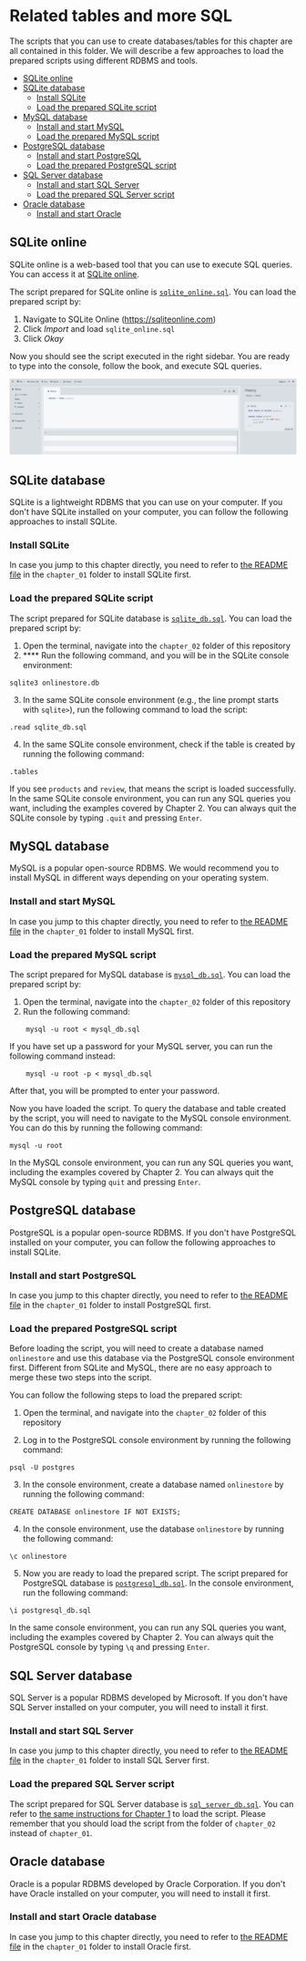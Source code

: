 # Related tables and more SQL

The scripts that you can use to create databases/tables for this chapter are all contained in this folder. We will describe a few approaches to load the prepared scripts using different RDBMS and tools.

- [SQLite online](#sqlite-online)
- [SQLite database](#sqlite-database)
    - [Install SQLite](#install-sqlite)
    - [Load the prepared SQLite script](#load-the-prepared-sqlite-script)
- [MySQL database](#mysql-database)
    - [Install and start MySQL](#install-and-start-mysql)
    - [Load the prepared MySQL script](#load-the-prepared-mysql-script)
- [PostgreSQL database](#postgresql-database)
    - [Install and start PostgreSQL](#install-and-start-postgresql)
    - [Load the prepared PostgreSQL script](#load-the-prepared-postgresql-script)
- [SQL Server database](#slq-server-database)
    - [Install and start SQL Server](#install-and-start-sql-server)
    - [Load the prepared SQL Server script](#load-the-prepared-sql-server-script)
- [Oracle database](#oracle-database)
    - [Install and start Oracle](#install-and-start-oracle-database-on-mac)

## SQLite online

SQLite online is a web-based tool that you can use to execute SQL queries. You can access it at [SQLite online](https://sqliteonline.com/).

The script prepared for SQLite online is [`sqlite_online.sql`](./sqlite_online.sql). You can load the prepared script by:

1. Navigate to SQLite Online (https://sqliteonline.com)
2. Click _Import_ and load `sqlite_online.sql`
3. Click _Okay_

Now you should see the script executed in the right sidebar. You are ready to type into the console, follow the book, and execute SQL queries.

<img src="./images/sqlite_online.png" alt="sqlite online" style="width:'70%';">

## SQLite database

SQLite is a lightweight RDBMS that you can use on your computer. If you don't have SQLite installed on your computer, you can follow the following approaches to install SQLite.

### Install SQLite

In case you jump to this chapter directly, you need to refer to [the README file](../chapter_01/README.md/#sqlite-database) in the `chapter_01` folder to install SQLite first.

### Load the prepared SQLite script

The script prepared for SQLite database is [`sqlite_db.sql`](./sqlite_db.sql). You can load the prepared script by:

1. Open the terminal, navigate into the `chapter_02` folder of this repository
2. **** Run the following command, and you will be in the SQLite console environment:

```
sqlite3 onlinestore.db
```

3. In the same SQLite console environment (e.g., the line prompt starts with `sqlite>`), run the following command to load the script:

```
.read sqlite_db.sql
```

4. In the same SQLite console environment, check if the table is created by running the following command:

```
.tables
```

If you see `products` and `review`, that means the script is loaded successfully. In the same SQLite console environment, you can run any SQL queries you want, including the examples covered by Chapter 2. You can always quit the SQLite console by typing `.quit` and pressing `Enter`.

## MySQL database

MySQL is a popular open-source RDBMS. We would recommend you to install MySQL in different ways depending on your operating system.

### Install and start MySQL

In case you jump to this chapter directly, you need to refer to [the README file](../chapter_01/README.md/##mysql-database) in the `chapter_01` folder to install MySQL first.

### Load the prepared MySQL script

The script prepared for MySQL database is [`mysql_db.sql`](./mysql_db.sql). You can load the prepared script by:

1. Open the terminal, navigate into the `chapter_02` folder of this repository
2. Run the following command:

```
    mysql -u root < mysql_db.sql
```

If you have set up a password for your MySQL server, you can run the following command instead:

```
    mysql -u root -p < mysql_db.sql
```

After that, you will be prompted to enter your password. 

Now you have loaded the script. To query the database and table created by the script, you will need to navigate to the MySQL console environment. You can do this by running the following command:

```
mysql -u root
```

In the MySQL console environment, you can run any SQL queries you want, including the examples covered by Chapter 2. You can always quit the MySQL console by typing `quit` and pressing `Enter`.

## PostgreSQL database

PostgreSQL is a popular open-source RDBMS. If you don't have PostgreSQL installed on your computer, you can follow the following approaches to install SQLite.

### Install and start PostgreSQL

In case you jump to this chapter directly, you need to refer to [the README file](../chapter_01/README.md/#postgresql-database) in the `chapter_01` folder to install PostgreSQL first.

### Load the prepared PostgreSQL script

Before loading the script, you will need to create a database named `onlinestore` and use this database via the PostgreSQL console environment first. Different from SQLite and MySQL, there are no easy approach to merge these two steps into the script. 

You can follow the following steps to load the prepared script:

1. Open the terminal, and navigate into the `chapter_02` folder of this repository

2. Log in to the PostgreSQL console environment by running the following command:

```
psql -U postgres
```
3. In the console environment, create a database named `onlinestore` by running the following command:

```
CREATE DATABASE onlinestore IF NOT EXISTS;
```

4. In the console environment, use the database `onlinestore` by running the following command:

```
\c onlinestore
```

5. Now you are ready to load the prepared script. The script prepared for PostgreSQL database is [`postgresql_db.sql`](./postgresql_db.sql). In the console environment, run the following command:

```
\i postgresql_db.sql
```

In the same console environment, you can run any SQL queries you want, including the examples covered by Chapter 2. You can always quit the PostgreSQL console by typing `\q` and pressing `Enter`.

## SQL Server database

SQL Server is a popular RDBMS developed by Microsoft. If you don't have SQL Server installed on your computer, you will need to install it first.

### Install and start SQL Server

In case you jump to this chapter directly, you need to refer to [the README file](../chapter_01/README.md/#slq-server-database) in the `chapter_01` folder to install SQL Server first.

### Load the prepared SQL Server script

The script prepared for SQL Server database is [`sql_server_db.sql`](./sql_server_db.sql). You can refer to [the same instructions for Chapter 1](../chapter_01/README.md#load-the-prepared-sql-server-script) to load the script. Please remember that you should load the script from the folder of `chapter_02` instead of `chapter_01`.

## Oracle database

Oracle is a popular RDBMS developed by Oracle Corporation. If you don't have Oracle installed on your computer, you will need to install it first.

### Install and start Oracle database

In case you jump to this chapter directly, you need to refer to [the README file](../chapter_01/README.md/#oracle-database) in the `chapter_01` folder to install Oracle first.